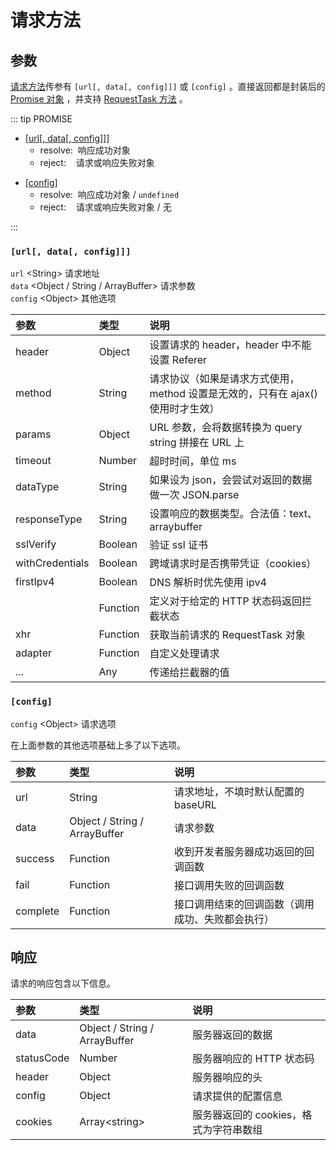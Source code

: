 # 请求方法

## 参数

[请求方法][1]传参有 `[url[, data[, config]]]` 或 `[config]` 。直接返回都是封装后的 [Promise 对象][2] ，并支持 [RequestTask 方法][3] 。

::: tip PROMISE

- [[url[, data[, config]]]][3]
  - resolve: &nbsp;响应成功对象
  - reject: &nbsp;&nbsp;&nbsp;请求或响应失败对象

* [[config]][4]
  - resolve: &nbsp;响应成功对象 / `undefined`
  - reject: &nbsp;&nbsp;&nbsp;请求或响应失败对象 / 无

:::

### `[url[, data[, config]]]`

`url` \<String\> 请求地址  
`data` \<Object / String / ArrayBuffer\> 请求参数  
`config` \<Object\> 其他选项

| 参数                                          | 类型     | 说明                                                                            |
| :-------------------------------------------- | :------- | :------------------------------------------------------------------------------ |
| header                                        | Object   | 设置请求的 header，header 中不能设置 Referer                                    |
| method                                        | String   | 请求协议（如果是请求方式使用，method 设置是无效的，只有在 ajax() 使用时才生效） |
| params <Badge text="2.2.5"/>                  | Object   | URL 参数，会将数据转换为 query string 拼接在 URL 上                             |
| timeout                                       | Number   | 超时时间，单位 ms                                                               |
| dataType                                      | String   | 如果设为 json，会尝试对返回的数据做一次 JSON.parse                              |
| responseType                                  | String   | 设置响应的数据类型。合法值：text、arraybuffer                                   |
| sslVerify                                     | Boolean  | 验证 ssl 证书                                                                   |
| withCredentials                               | Boolean  | 跨域请求时是否携带凭证（cookies）                                               |
| firstIpv4                                     | Boolean  | DNS 解析时优先使用 ipv4                                                         |
| <Nowrap text="validateStatus" badge="2.2.2"/> | Function | 定义对于给定的 HTTP 状态码返回拦截状态                                          |
| xhr <Badge text="2.2.4"/>                     | Function | 获取当前请求的 RequestTask 对象                                                 |
| adapter <Badge text="2.3.0"/>                 | Function | 自定义处理请求                                                                  |
| ... <Badge text="2.1.0"/>                     | Any      | 传递给拦截器的值                                                                |

### `[config]`

`config` \<Object\> 请求选项

在上面参数的其他选项基础上多了以下选项。

| 参数     | 类型                          | 说明                                             |
| :------- | :---------------------------- | :----------------------------------------------- |
| url      | String                        | 请求地址，不填时默认配置的 baseURL               |
| data     | Object / String / ArrayBuffer | 请求参数                                         |
| success  | Function                      | 收到开发者服务器成功返回的回调函数               |
| fail     | Function                      | 接口调用失败的回调函数                           |
| complete | Function                      | 接口调用结束的回调函数（调用成功、失败都会执行） |

## 响应

请求的响应包含以下信息。

| 参数                         | 类型                          | 说明                                   |
| :--------------------------- | :---------------------------- | :------------------------------------- |
| data                         | Object / String / ArrayBuffer | 服务器返回的数据                       |
| statusCode                   | Number                        | 服务器响应的 HTTP 状态码               |
| header                       | Object                        | 服务器响应的头                         |
| config <Badge text="2.1.0"/> | Object                        | 请求提供的配置信息                     |
| cookies                      | Array\<string\>               | 服务器返回的 cookies，格式为字符串数组 |

[1]: /usage/api.html#请求方法
[2]: https://developer.mozilla.org/zh-CN/docs/Web/JavaScript/Reference/Global_Objects/Promise
[3]: /usage/request.html#url-data-config
[4]: /usage/request.html#config
